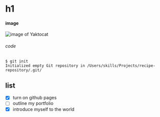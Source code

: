 # h1

#### image
![image of Yaktocat](https://octodex.github.com/images/yaktocat.png)
###### code
```
$ git init
Initialized empty Git repository in /Users/skills/Projects/recipe-repository/.git/
```

## list
- [x] turn on github pages
- [ ] outline my portfolio
- [x] introduce myself to the world
